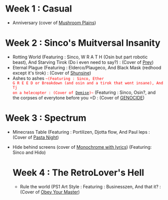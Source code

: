 # Week 1 : Casual
- Anniversary (cover of [Mushroom Plains](https://www.youtube.com/watch?v=ESw57gYVUR4&list=PL57xB6EEhv5YNncT0qOqIJqqnid3rvgn_))

# Week 2 : Sinco's Muitversal Insanity
- Rotting World
        (Featuring : Sinco, W R A T H (Osin but part robotic beast), And Starving Tirok (Do i even need to say?) : (Cover of [Prey](https://www.youtube.com/watch?v=bQGX8HZTzS8))
- Eternal Plague
        (Featuring : Elderco/Plaugeco, And Black Mask (redhood except it's tirok) : (Cover of [Shunsine](https://www.youtube.com/watch?v=dmaMQ48edwk))
-  Ashes to ashes
       <code style=" color : red">~(Featuring : Sinco, Ether G R E E D or Breakdown (and osin and a tirok that went insane), And Tj on a helecopter : (Cover of [Demise](https://www.youtube.com/watch?v=YdvbLXGHShc))~</code>
       (Featuring : Sinco, Osin?, and the corpses of everytone before you =D : (Cover of [GENOCIDE](https://www.youtube.com/watch?v=pHdObRZyAdI))

# Week 3 : Spectrum
- Minecrass Table
        (Featuring : Portilizen, Djotta flow, And Paul leps : (Cover of [Pasta Night](https://www.youtube.com/watch?v=zeBq6VU69ro))
- Hide behind screens (cover of [Monochrome with lyrics](https://www.youtube.com/watch?v=Tgs53v0nOwY))
        (Featuring: Sinco and Hido)

  # Week 4 : The RetroLover's Hell
  -  Rule the world
        (PS1 Art Style : Featuring : Businesszen, And that it? : (Cover of [Obey Your Master](https://www.youtube.com/watch?v=LOwsBRD9OwM))
